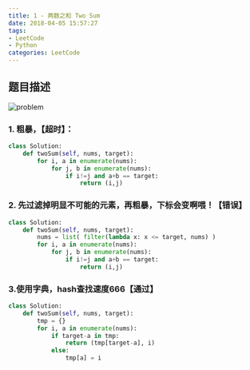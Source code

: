 ```yaml
---
title: 1 - 两数之和 Two Sum
date: 2018-04-05 15:57:27
tags: 
- LeetCode
- Python
categories: LeetCode
---
```



## 题目描述
![problem](/images/1.png)

<!-- more -->

### 1. 粗暴，【超时】：
```python
class Solution:
    def twoSum(self, nums, target):
    	for i, a in enumerate(nums):
    		for j, b in enumerate(nums):
    			if i!=j and a+b == target:
    				return (i,j)
```

### 2. 先过滤掉明显不可能的元素，再粗暴，下标会变啊喂！【错误】
```python
class Solution:
    def twoSum(self, nums, target):
    	nums = list( filter(lambda x: x <= target, nums) )
    	for i, a in enumerate(nums):
    		for j, b in enumerate(nums):
    			if i!=j and a+b == target:
    				return (i,j)
```

### 3.使用字典，hash查找速度666【通过】
```python
class Solution:
    def twoSum(self, nums, target):
    	tmp = {}
    	for i, a in enumerate(nums):
    	    if target-a in tmp:
    	        return (tmp[target-a], i)
    	    else:
    	        tmp[a] = i
```